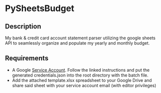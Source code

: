 # PySheetsBudget
## Description
My bank &amp; credit card account statement parser utilizing the google sheets API to seamlessly organize and populate my yearly and monthly budget.
## Requirements
- A Google [Service Account](https://docs.gspread.org/en/latest/oauth2.html#service-account). Follow the linked instructions and put the generated credentials.json into the root directory with the batch file.
- Add the attached template.xlsx spreadsheet to your Google Drive and share said sheet with your service account email (with editor privileges)


